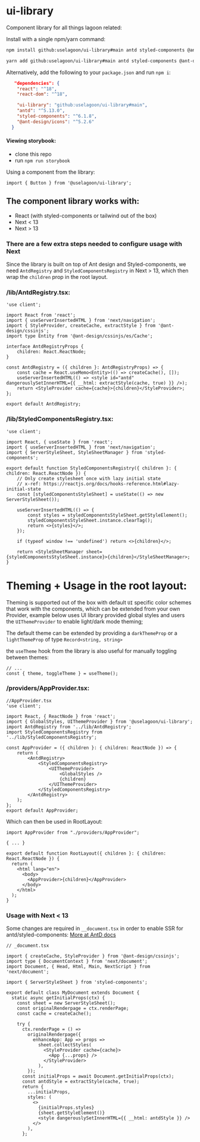 # ui-library

Component library for all things lagoon related:

Install with a single npm/yarn command:

```bash
npm install github:uselagoon/ui-library#main antd styled-components @ant-design/icons
```

```bash
yarn add github:uselagoon/ui-library#main antd styled-components @ant-design/icons
```

Alternatively, add the following to your `package.json` and run `npm i`:

```json
   "dependencies": {
    "react": "^18",
    "react-dom": "^18",

    "ui-library": "github:uselagoon/ui-library#main",
    "antd": "^5.13.0",
    "styled-components": "^6.1.8",
    "@ant-design/icons": "^5.2.6"
  }

```

#### Viewing storybook:

- clone this repo
- run `npm run storybook`

Using a component from the library:

```tsx
import { Button } from '@uselagoon/ui-library';
```

## The component library works with:

- React (with styled-components or tailwind out of the box)
- Next < 13
- Next > 13

### There are a few extra steps needed to configure usage with Next

Since the library is built on top of Ant design and Styled-components, we need `AntdRegistry` and `StyledComponentsRegistry` in Next > 13, which then wrap the `children` prop in the root layout.

### /lib/AntdRegistry.tsx:

```tsx
'use client';

import React from 'react';
import { useServerInsertedHTML } from 'next/navigation';
import { StyleProvider, createCache, extractStyle } from '@ant-design/cssinjs';
import type Entity from '@ant-design/cssinjs/es/Cache';

interface AntdRegistryProps {
	children: React.ReactNode;
}

const AntdRegistry = ({ children }: AntdRegistryProps) => {
	const cache = React.useMemo<Entity>(() => createCache(), []);
	useServerInsertedHTML(() => <style id="antd" dangerouslySetInnerHTML={{ __html: extractStyle(cache, true) }} />);
	return <StyleProvider cache={cache}>{children}</StyleProvider>;
};

export default AntdRegistry;
```

### /lib/StyledComponentsRegistry.tsx:

```tsx
'use client';

import React, { useState } from 'react';
import { useServerInsertedHTML } from 'next/navigation';
import { ServerStyleSheet, StyleSheetManager } from 'styled-components';

export default function StyledComponentsRegistry({ children }: { children: React.ReactNode }) {
	// Only create stylesheet once with lazy initial state
	// x-ref: https://reactjs.org/docs/hooks-reference.html#lazy-initial-state
	const [styledComponentsStyleSheet] = useState(() => new ServerStyleSheet());

	useServerInsertedHTML(() => {
		const styles = styledComponentsStyleSheet.getStyleElement();
		styledComponentsStyleSheet.instance.clearTag();
		return <>{styles}</>;
	});

	if (typeof window !== 'undefined') return <>{children}</>;

	return <StyleSheetManager sheet={styledComponentsStyleSheet.instance}>{children}</StyleSheetManager>;
}
```

# Theming + Usage in the root layout:

Theming is supported out of the box with default `UI` specific color schemes that work with the components, which can be extended from your own Provider, example below uses UI library provided global styles and users the `UIThemeProvider` to enable light/dark mode theming;

The default theme can be extended by providing a `darkThemeProp` or a `lightThemeProp` of type `Record<string, string> `

the `useTheme` hook from the library is also useful for manually toggling between themes:

```tsx
// ...
const { theme, toggleTheme } = useTheme();
```

### /providers/AppProvider.tsx:

```tsx
//AppProvider.tsx
'use client';

import React, { ReactNode } from 'react';
import { GlobalStyles, UIThemeProvider } from '@uselagoon/ui-library';
import AntdRegistry from '../lib/AntdRegistry';
import StyledComponentsRegistry from '../lib/StyledComponentsRegistry';

const AppProvider = ({ children }: { children: ReactNode }) => {
	return (
		<AntdRegistry>
			<StyledComponentsRegistry>
				<UIThemeProvider>
					<GlobalStyles />
					{children}
				</UIThemeProvider>
			</StyledComponentsRegistry>
		</AntdRegistry>
	);
};
export default AppProvider;
```

Which can then be used in RootLayout:

```tsx
import AppProvider from "./providers/AppProvider";

{ ... }

export default function RootLayout({ children }: { children: React.ReactNode }) {
  return (
    <html lang="en">
      <body>
        <AppProvider>{children}</AppProvider>
      </body>
    </html>
  );
}

```

### Usage with Next < 13

Some changes are required in `__document.tsx` in order to enable SSR for antd/styled-components:
[More at AntD docs](https://ant.design/docs/react/server-side-rendering#extract-on-demand)

```tsx
// _document.tsx

import { createCache, StyleProvider } from '@ant-design/cssinjs';
import type { DocumentContext } from 'next/document';
import Document, { Head, Html, Main, NextScript } from 'next/document';

import { ServerStyleSheet } from 'styled-components';

export default class MyDocument extends Document {
  static async getInitialProps(ctx) {
    const sheet = new ServerStyleSheet();
    const originalRenderpage = ctx.renderPage;
    const cache = createCache();

    try {
      ctx.renderPage = () =>
        originalRenderpage({
          enhanceApp: App => props =>
            sheet.collectStyles(
              <StyleProvider cache={cache}>
                <App {...props} />
              </StyleProvider>
            ),
        });
      const initialProps = await Document.getInitialProps(ctx);
      const antdStyle = extractStyle(cache, true);
      return {
        ...initialProps,
        styles: (
          <>
            {initialProps.styles}
            {sheet.getStyleElement()}
            <style dangerouslySetInnerHTML={{ __html: antdStyle }} />
          </>
        ),
      };
```
